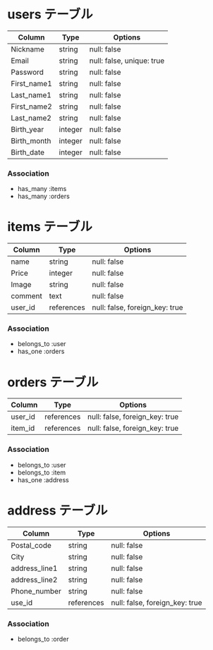 # users テーブル

| Column       | Type       | Options           |
| ------------ | ---------- | ----------------- |
| Nickname     | string     | null: false       |
| Email        | string     | null: false, unique: true |
| Password     | string     | null: false       |
| First_name1  | string     | null: false       |
| Last_name1   | string     | null: false       |
| First_name2  | string     | null: false       |
| Last_name2   | string     | null: false       |
| Birth_year   | integer    | null: false       |
| Birth_month  | integer    | null: false       |
| Birth_date   | integer    | null: false       |

### Association
- has_many :items
- has_many :orders

# items テーブル

| Column       | Type       | Options                        |
| ------------ | ---------- | ------------------------------ |
| name         | string     | null: false                    |
| Price        | integer    | null: false                    |
| Image        | string     | null: false                    |
| comment      | text       | null: false                    |
| user_id      | references | null: false, foreign_key: true |

### Association
- belongs_to :user
- has_one :orders

# orders テーブル

| Column    | Type       | Options                        |
| --------- | ---------- | ------------------------------ |
| user_id   | references | null: false, foreign_key: true |
| item_id   | references | null: false, foreign_key: true |

### Association
- belongs_to :user
- belongs_to :item
- has_one :address

# address テーブル

| Column       | Type       | Options                        |
| ------------ | ---------- | ------------------------------ |
| Postal_code  | string     | null: false                    |
| City         | string     | null: false                    |
| address_line1| string     | null: false                    |
| address_line2| string     | null: false                    |
| Phone_number | string     | null: false                    |
| use_id       | references | null: false, foreign_key: true |

### Association
- belongs_to :order